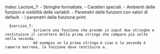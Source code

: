 Index:
       Lecture_7:
                 - Stringhe formattate.
                 - Caratteri speciali.
                 - Ambienti delle funzioni e visibilità delle variabili.
                 - Parametri delle funzioni con valori di default.
                 - i parametri della funzione print.

      Exercise_7:
                 Scrivere una funzione che prende in input due stringhe e restituisce il carattere della prima stringa che compare più volte nella seconda. 
                 Ad esempio se la prima stringa è ciao e la seconda è ramarro marrone, la funzione deve restituire a.